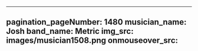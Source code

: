 ------
pagination_pageNumber: 1480
musician_name: Josh
band_name: Metric
img_src: images/musician1508.png
onmouseover_src: 
------